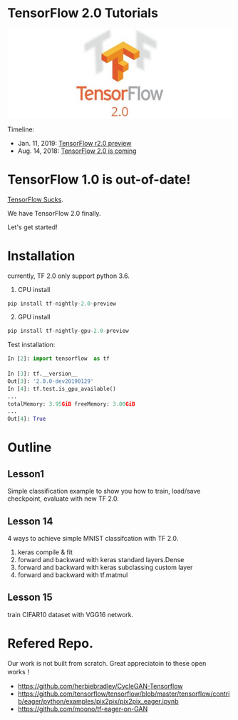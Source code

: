 # TensorFlow 2.0 Tutorials

![2.0](res/tensorflow-2.0.jpg)

Timeline:
- Jan. 11, 2019: [TensorFlow r2.0 preview](https://www.tensorflow.org/versions/r2.0/api_docs/python/tf)
- Aug. 14, 2018: [TensorFlow 2.0 is coming](https://groups.google.com/a/tensorflow.org/forum/#!topic/discuss/bgug1G6a89A)

# TensorFlow 1.0 is out-of-date!

[TensorFlow Sucks](http://nicodjimenez.github.io/2017/10/08/tensorflow.html).

We have TensorFlow 2.0 finally.

Let's get started!

# Installation
currently, TF 2.0 only support python 3.6.
1. CPU install
```python
pip install tf-nightly-2.0-preview
```

2. GPU install
```python
pip install tf-nightly-gpu-2.0-preview
```

Test installation:
```python
In [2]: import tensorflow  as tf

In [3]: tf.__version__
Out[3]: '2.0.0-dev20190129'
In [4]: tf.test.is_gpu_available()
...
totalMemory: 3.95GiB freeMemory: 3.00GiB
...
Out[4]: True

```


# Outline

## Lesson1
Simple classification example to show you how to train, load/save checkpoint, evaluate with new TF 2.0.

## Lesson 14
4 ways to achieve simple MNIST classifcation with TF 2.0.
1. keras compile & fit
2. forward and backward with keras standard layers.Dense
3. forward and backward with keras subclassing custom layer
4. forward and backward with tf.matmul

## Lesson 15
train CIFAR10 dataset with VGG16 network.




# Refered Repo.

Our work is not built from scratch. Great appreciatoin to these open works！

- https://github.com/herbiebradley/CycleGAN-Tensorflow
- https://github.com/tensorflow/tensorflow/blob/master/tensorflow/contrib/eager/python/examples/pix2pix/pix2pix_eager.ipynb
- https://github.com/moono/tf-eager-on-GAN

